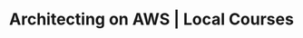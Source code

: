 ---
title: "Architecting on AWS | Local Courses"
courseThumb: images/courses/aws.jpg
# page title background image
bg_image: ""
# meta description
description : "Gain a comprehensive overview to AWS fundamentals, architectural design patterns, and how to build cloud solutions during this three day course."
---
